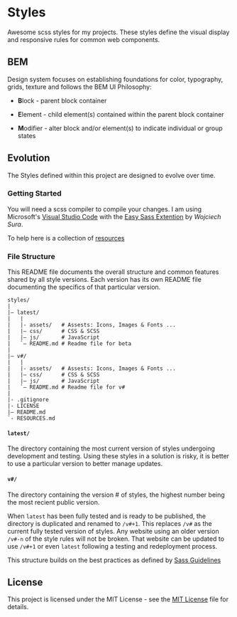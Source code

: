 # Styles 
Awesome scss styles for my projects. These styles define the visual display and responsive rules for common web components.

## BEM
Design system focuses on establishing foundations for color, typography, grids, texture and follows the BEM UI Philosophy:

* **B**lock    - parent block container

* **E**lement  - child element(s) contained within the parent block container

* **M**odifier - alter block and/or element(s) to indicate individual or group states

## Evolution
The Styles defined within this project are designed to evolve over time.

### Getting Started
You will need a scss compiler to compile your changes. I am using Microsoft's [Visual Studio Code](https://code.visualstudio.com/) with the [Easy Sass Extention](https://marketplace.visualstudio.com/items?itemName=spook.easysass) by *Wojciech Sura*.

To help here is a collection of [resources](./RESOURCES.md)

### File Structure
This README file documents the overall structure and common features shared by all style versions. Each version has its own README file documenting the specifics of that particular version.

~~~
styles/
|
|– latest/
|   |
|   |- assets/   # Assests: Icons, Images & Fonts ...
|   |– css/      # CSS & SCSS
|   |– js/       # JavaScript
|   `– README.md # Readme file for beta
|
|– v#/
|   |
|   |- assets/   # Assests: Icons, Images & Fonts ...
|   |– css/      # CSS & SCSS
|   |– js/       # JavaScript
|   `– README.md # Readme file for v#
|
|- .gitignore
|- LICENSE
|– README.md
`- RESOURCES.md
~~~

#### `latest/`
The directory containing the most current version of styles undergoing development and testing. Using these styles in a solution is risky, it is better to use a particular version to better manage updates.

#### `v#/`
The directory containing the version # of styles, the highest number being the most recient public version.

When `latest` has been fully tested and is ready to be published, the directory is duplicated and renamed to `/v#+1`. This replaces `/v#` as the current fully tested version of styles. Any website using an older version `/v#-n` of the style rules will not be broken. That website can be updated to use `/v#+1` or even `latest` following a testing and redeployment process.

This structure builds on the best practices as defined by [Sass Guidelines](https://sass-guidelin.es/#architecture)

## License
This project is licensed under the MIT License - see the [MIT License](./LICENSE) file for details.